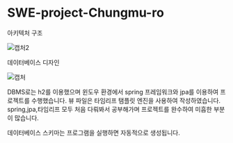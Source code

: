 # SWE-project-Chungmu-ro
아키텍처 구조

![캡처2](https://user-images.githubusercontent.com/51311820/100729208-d18e9880-340b-11eb-81de-0d16a0da3731.PNG)

데이터베이스 디자인

![캡처](https://user-images.githubusercontent.com/51311820/100729233-d9e6d380-340b-11eb-9a8b-7f3e648d4b92.PNG)

DBMS로는 h2를 이용했으며 윈도우 환경에서 spring 프레임워크와 jpa를 이용하여 프로젝트를 수행했습니다.
뷰 파일은 타임리프 탬플릿 엔진을 사용하여 작성하였습니다.
spring,jpa,타임리프 모두 처음 다뤄봐서 공부해가며 프로젝트를 완수하여 미흡한 부분이 많습니다.

데이터베이스 스키마는 프로그램을 실행하면 자동적으로 생성됩니다.
